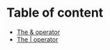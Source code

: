 # Table of content

- [The & operator](./explanations/bitwise_and.md)
- [The | operator](./explanations/bitwise_or.md)
